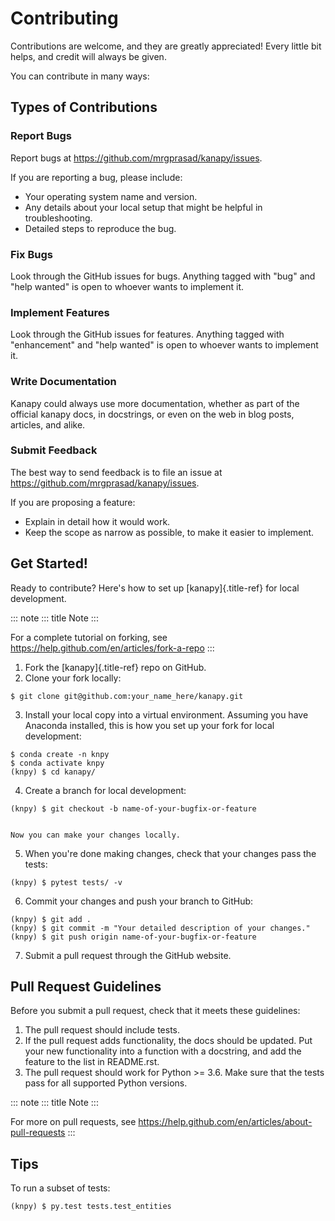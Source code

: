 # Contributing

Contributions are welcome, and they are greatly appreciated! Every
little bit helps, and credit will always be given.

You can contribute in many ways:

## Types of Contributions

### Report Bugs

Report bugs at <https://github.com/mrgprasad/kanapy/issues>.

If you are reporting a bug, please include:

-   Your operating system name and version.
-   Any details about your local setup that might be helpful in
    troubleshooting.
-   Detailed steps to reproduce the bug.

### Fix Bugs

Look through the GitHub issues for bugs. Anything tagged with \"bug\"
and \"help wanted\" is open to whoever wants to implement it.

### Implement Features

Look through the GitHub issues for features. Anything tagged with
\"enhancement\" and \"help wanted\" is open to whoever wants to
implement it.

### Write Documentation

Kanapy could always use more documentation, whether as part of the
official kanapy docs, in docstrings, or even on the web in blog posts,
articles, and alike.

### Submit Feedback

The best way to send feedback is to file an issue at
<https://github.com/mrgprasad/kanapy/issues>.

If you are proposing a feature:

-   Explain in detail how it would work.
-   Keep the scope as narrow as possible, to make it easier to
    implement.

## Get Started!

Ready to contribute? Here\'s how to set up [kanapy]{.title-ref} for
local development.

::: note
::: title
Note
:::

For a complete tutorial on forking, see
<https://help.github.com/en/articles/fork-a-repo>
:::

1.  Fork the [kanapy]{.title-ref} repo on GitHub.
2.  Clone your fork locally:

``` console
$ git clone git@github.com:your_name_here/kanapy.git
```

3.  Install your local copy into a virtual environment. Assuming you
    have Anaconda installed, this is how you set up your fork for local
    development:

``` console
$ conda create -n knpy
$ conda activate knpy
(knpy) $ cd kanapy/
```

4.  Create a branch for local development:

``` console
(knpy) $ git checkout -b name-of-your-bugfix-or-feature


Now you can make your changes locally.
```

5.  When you're done making changes, check that your changes pass the
    tests:

``` console
(knpy) $ pytest tests/ -v
```

6.  Commit your changes and push your branch to GitHub:

``` console
(knpy) $ git add .
(knpy) $ git commit -m "Your detailed description of your changes."
(knpy) $ git push origin name-of-your-bugfix-or-feature
```

7.  Submit a pull request through the GitHub website.

## Pull Request Guidelines

Before you submit a pull request, check that it meets these guidelines:

1.  The pull request should include tests.
2.  If the pull request adds functionality, the docs should be updated.
    Put your new functionality into a function with a docstring, and add
    the feature to the list in README.rst.
3.  The pull request should work for Python >= 3.6. Make sure that the
    tests pass for all supported Python versions.

::: note
::: title
Note
:::

For more on pull requests, see
<https://help.github.com/en/articles/about-pull-requests>
:::

## Tips

To run a subset of tests:

``` console
(knpy) $ py.test tests.test_entities
```
